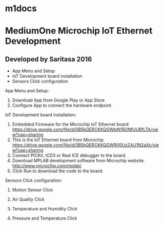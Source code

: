 # m1docs
# MediumOne Microchip IoT Ethernet Development 
## Developed by Saritasa 2016

- App Menu and Setup
- IoT Development board installation
- Sensors Click configuration


App Menu and Setup:

1. Download App from Google Play or App Store
2. Configure App to connect the hardware endpoint


IoT Development board installation:

1. Embedded Firmware for the Microchip IoT Ethernet board
  https://drive.google.com/file/d/0B5kQERCKKQGWblN1R2NfUURfLTA/view?usp=sharing
2. This is the IoT Ethernet board from Microchip
  https://drive.google.com/file/d/0B5kQERCKKQGWRi10UzZ4U1N2aXc/view?usp=sharing
3. Connect PICKit, ICD3 or Real ICE debugger to the board.
4. Download MPLAB development software from Microchip website.
  http://www.microchip.com/mplab/
5. Click Run to download the code to the board.

Sensors Click configuration:

1. Motion Sensor Click

2. Air Quality Click

3. Temperature and Humidity Click

4. Pressure and Temperature Click

